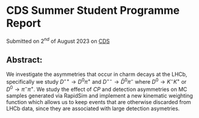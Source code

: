 # CDS Summer Student Programme Report
Submitted on $2^{nd}$ of August 2023 on [CDS](https://cds.cern.ch/record/2866568/)

## Abstract:
We investigate the asymmetries that occur in charm decays at the LHCb, specifically we study $D^{\star+}\to D^0\pi^+$ and $D^{\star-}\to \bar{D}^0\pi^-$ where $D^0\to K^-K^+$ or $D^0\to \pi^-\pi^+$.
We study the effect of $CP$ and detection asymmetries on MC samples generated via RapidSim and implement a new kinematic weighting function which allows us to keep events that are otherwise discarded from LHCb data, since they are associated with large detection asymetries.

